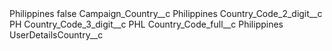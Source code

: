 <?xml version="1.0" encoding="UTF-8"?>
<CustomMetadata xmlns="http://soap.sforce.com/2006/04/metadata" xmlns:xsi="http://www.w3.org/2001/XMLSchema-instance" xmlns:xsd="http://www.w3.org/2001/XMLSchema">
    <label>Philippines</label>
    <protected>false</protected>
    <values>
        <field>Campaign_Country__c</field>
        <value xsi:type="xsd:string">Philippines</value>
    </values>
    <values>
        <field>Country_Code_2_digit__c</field>
        <value xsi:type="xsd:string">PH</value>
    </values>
    <values>
        <field>Country_Code_3_digit__c</field>
        <value xsi:type="xsd:string">PHL</value>
    </values>
    <values>
        <field>Country_Code_full__c</field>
        <value xsi:type="xsd:string">Philippines</value>
    </values>
    <values>
        <field>UserDetailsCountry__c</field>
        <value xsi:nil="true"/>
    </values>
</CustomMetadata>

